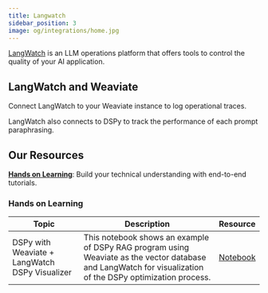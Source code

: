 ```yaml
---
title: Langwatch
sidebar_position: 3
image: og/integrations/home.jpg
---
```

[LangWatch](https://langwatch.ai/) is an LLM operations platform that offers tools to control the quality of your AI application. 

## LangWatch and Weaviate
Connect LangWatch to your Weaviate instance to log operational traces.

LangWatch also connects to DSPy to track the performance of each prompt paraphrasing.

## Our Resources 
[**Hands on Learning**](#hands-on-learning): Build your technical understanding with end-to-end tutorials.

### Hands on Learning

| Topic | Description | Resource | 
| --- | --- | --- |
| DSPy with Weaviate + LangWatch DSPy Visualizer | This notebook shows an example of DSPy RAG program using Weaviate as the vector database and LangWatch for visualization of the DSPy optimization process. | [Notebook](https://github.com/weaviate/recipes/tree/main/integrations/observability-and-evaluation/langwatch) |